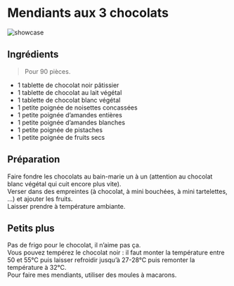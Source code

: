 # Mendiants aux 3 chocolats

![showcase](http://123veggie.fr/wp-content/uploads/2015/12/IMG_1083.jpg)

## Ingrédients

> Pour 90 pièces.

* 1 tablette de chocolat noir pâtissier
* 1 tablette de chocolat au lait végétal
* 1 tablette de chocolat blanc végétal
* 1 petite poignée de noisettes concassées
* 1 petite poignée d’amandes entières
* 1 petite poignée d’amandes blanches
* 1 petite poignée de pistaches
* 1 petite poignée de fruits secs

## Préparation

Faire fondre les chocolats au bain-marie un à un (attention au chocolat blanc végétal qui cuit encore plus vite).  
Verser dans des empreintes (à chocolat, à mini bouchées, à mini tartelettes, …) et ajouter les fruits.  
Laisser prendre à température ambiante.

## Petits plus

Pas de frigo pour le chocolat, il n’aime pas ça.  
Vous pouvez tempérez le chocolat noir : il faut monter la température entre 50 et 55°C puis laisser refroidir jusqu’à 27-28°C puis remonter la température à 32°C.  
Pour faire mes mendiants, utiliser des moules à macarons.
